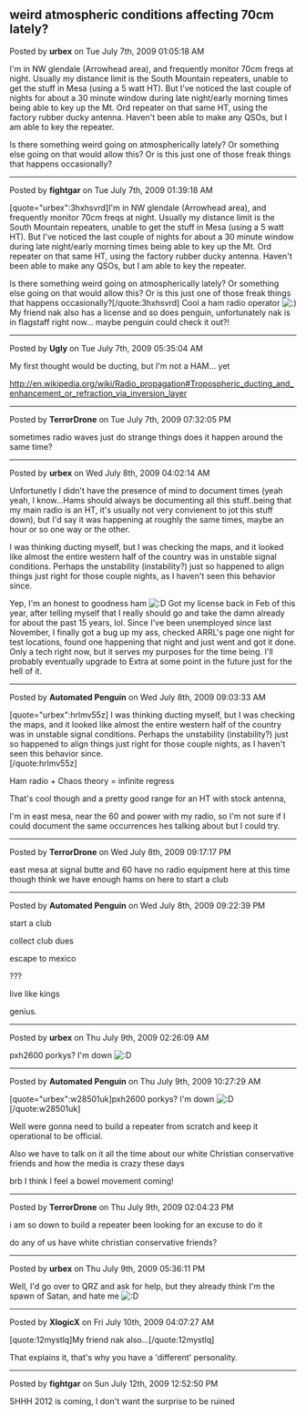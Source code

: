 ## weird atmospheric conditions affecting 70cm lately?
Posted by **urbex** on Tue July 7th, 2009 01:05:18 AM

I'm in NW glendale (Arrowhead area), and frequently monitor 70cm freqs at night.  Usually my distance limit is the South Mountain repeaters, unable to get the stuff in Mesa (using a 5 watt HT).  But I've noticed the last couple of nights for about a 30 minute window during late night/early morning times being able to key up the Mt. Ord repeater on that same HT, using the factory rubber ducky antenna.  Haven't been able to make any QSOs, but I am able to key the repeater.  

Is there something weird going on atmospherically lately?  Or something else going on that would allow this?  Or is this just one of those freak things that happens occasionally?

--------------------------------------------------------------------------------

Posted by **fightgar** on Tue July 7th, 2009 01:39:18 AM

[quote="urbex":3hxhsvrd]I'm in NW glendale (Arrowhead area), and frequently monitor 70cm freqs at night.  Usually my distance limit is the South Mountain repeaters, unable to get the stuff in Mesa (using a 5 watt HT).  But I've noticed the last couple of nights for about a 30 minute window during late night/early morning times being able to key up the Mt. Ord repeater on that same HT, using the factory rubber ducky antenna.  Haven't been able to make any QSOs, but I am able to key the repeater.  

Is there something weird going on atmospherically lately?  Or something else going on that would allow this?  Or is this just one of those freak things that happens occasionally?[/quote:3hxhsvrd]
Cool a ham radio operator <!-- s:) --><img src="{SMILIES_PATH}/icon_e_smile.gif" alt=":)" title="Smile" /><!-- s:) -->
My friend nak also has a license and so does penguin, unfortunately nak is in flagstaff right now... maybe penguin could check it out?!

--------------------------------------------------------------------------------

Posted by **Ugly** on Tue July 7th, 2009 05:35:04 AM

My first thought would be ducting, but I'm not a HAM... yet

<http://en.wikipedia.org/wiki/Radio_propagation#Tropospheric_ducting_and_enhancement_or_refraction_via_inversion_layer>

--------------------------------------------------------------------------------

Posted by **TerrorDrone** on Tue July 7th, 2009 07:32:05 PM

sometimes radio waves just do strange things
does it happen around the same time?

--------------------------------------------------------------------------------

Posted by **urbex** on Wed July 8th, 2009 04:02:14 AM

Unfortunetly I didn't have the presence of mind to document times (yeah yeah, I know...Hams should always be documenting all this stuff..being that my main radio is an HT, it's usually not very convienent to jot this stuff down), but I'd say it was happening at roughly the same times, maybe an hour or so one way or the other.  

I was thinking ducting myself, but I was checking the maps, and it looked like almost the entire western half of the country was in unstable signal conditions.  Perhaps the unstability (instability?) just so happened to align things just right for those couple nights, as I haven't seen this behavior since.  

Yep, I'm an honest to goodness ham <!-- s:D --><img src="{SMILIES_PATH}/icon_e_biggrin.gif" alt=":D" title="Very Happy" /><!-- s:D -->  Got my license back in Feb of this year, after telling myself that I really should go and take the damn already for about the past 15 years, lol.  Since I've been unemployed since last November, I finally got a bug up my ass, checked ARRL's page one night for test locations, found one happening that night and just went and got it done.  Only a tech right now, but it serves my purposes for the time being.  I'll probably eventually upgrade to Extra at some point in the future just for the hell of it.

--------------------------------------------------------------------------------

Posted by **Automated Penguin** on Wed July 8th, 2009 09:03:33 AM

[quote="urbex":hrlmv55z]
I was thinking ducting myself, but I was checking the maps, and it looked like almost the entire western half of the country was in unstable signal conditions.  Perhaps the unstability (instability?) just so happened to align things just right for those couple nights, as I haven't seen this behavior since.  
[/quote:hrlmv55z]

Ham radio + Chaos theory = infinite regress

That's cool though and a pretty good range for an HT with stock antenna,

I'm in east mesa, near the 60 and power with my radio, so I'm not sure if I could document the same occurrences hes talking about but I could try.

--------------------------------------------------------------------------------

Posted by **TerrorDrone** on Wed July 8th, 2009 09:17:17 PM

east mesa at signal butte and 60 
have no radio equipment here at this time though 
think we have enough hams on here to start a club

--------------------------------------------------------------------------------

Posted by **Automated Penguin** on Wed July 8th, 2009 09:22:39 PM

start a club

collect club dues

escape to mexico

???

live like kings 

genius.

--------------------------------------------------------------------------------

Posted by **urbex** on Thu July 9th, 2009 02:26:09 AM

pxh2600 porkys?  I'm down <!-- s:D --><img src="{SMILIES_PATH}/icon_e_biggrin.gif" alt=":D" title="Very Happy" /><!-- s:D -->

--------------------------------------------------------------------------------

Posted by **Automated Penguin** on Thu July 9th, 2009 10:27:29 AM

[quote="urbex":w28501uk]pxh2600 porkys?  I'm down <!-- s:D --><img src="{SMILIES_PATH}/icon_e_biggrin.gif" alt=":D" title="Very Happy" /><!-- s:D -->[/quote:w28501uk]


Well were gonna need to build a repeater from scratch and keep it operational to be official.

Also we have to talk on it all the time about our white Christian conservative friends and how the media is crazy these days

brb I think I feel a bowel movement coming!

--------------------------------------------------------------------------------

Posted by **TerrorDrone** on Thu July 9th, 2009 02:04:23 PM

i am so down to build a repeater been looking for an excuse to do it

do any of us have white christian conservative friends?

--------------------------------------------------------------------------------

Posted by **urbex** on Thu July 9th, 2009 05:36:11 PM

Well, I'd go over to QRZ and ask for help, but they already think I'm the spawn of Satan, and hate me <!-- s:D --><img src="{SMILIES_PATH}/icon_e_biggrin.gif" alt=":D" title="Very Happy" /><!-- s:D -->

--------------------------------------------------------------------------------

Posted by **XlogicX** on Fri July 10th, 2009 04:07:27 AM

[quote:12mystlq]My friend nak also...[/quote:12mystlq]

That explains it, that's why you have a 'different' personality.

--------------------------------------------------------------------------------

Posted by **fightgar** on Sun July 12th, 2009 12:52:50 PM

SHHH 2012 is coming, I don't want the surprise to be ruined
